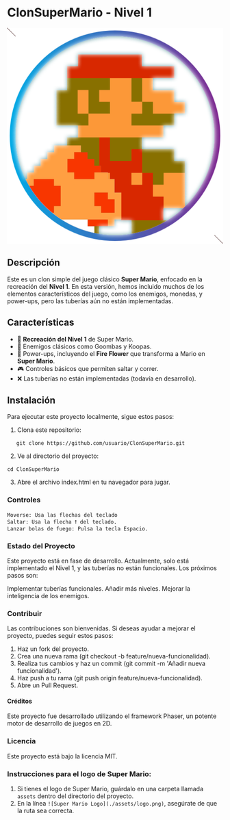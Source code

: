 # ClonSuperMario - Nivel 1

![Super Mario Logo](./assets/favicon.png)

## Descripción

Este es un clon simple del juego clásico **Super Mario**, enfocado en la recreación del **Nivel 1**. En esta versión, hemos incluido muchos de los elementos característicos del juego, como los enemigos, monedas, y power-ups, pero las tuberías aún no están implementadas.

## Características

- 🌟 **Recreación del Nivel 1** de Super Mario.
- 👾 Enemigos clásicos como Goombas y Koopas.
- 🍄 Power-ups, incluyendo el **Fire Flower** que transforma a Mario en **Super Mario**.
- 🎮 Controles básicos que permiten saltar y correr.
- ❌ Las tuberías no están implementadas (todavía en desarrollo).

## Instalación

Para ejecutar este proyecto localmente, sigue estos pasos:

1. Clona este repositorio:

   
```
   git clone https://github.com/usuario/ClonSuperMario.git
```


2. Ve al directorio del proyecto:

```
cd ClonSuperMario
```

3. Abre el archivo index.html en tu navegador para jugar.

### Controles
    Moverse: Usa las flechas del teclado
    Saltar: Usa la flecha ⭡ del teclado.
    Lanzar bolas de fuego: Pulsa la tecla Espacio.


### Estado del Proyecto
Este proyecto está en fase de desarrollo. Actualmente, solo está implementado el Nivel 1, y las tuberías no están funcionales. Los próximos pasos son:

 Implementar tuberías funcionales.
 Añadir más niveles.
 Mejorar la inteligencia de los enemigos.

### Contribuir

Las contribuciones son bienvenidas. Si deseas ayudar a mejorar el proyecto, puedes seguir estos pasos:

1. Haz un fork del proyecto.
2. Crea una nueva rama (git checkout -b feature/nueva-funcionalidad).
3. Realiza tus cambios y haz un commit (git commit -m 'Añadir nueva funcionalidad').
4. Haz push a tu rama (git push origin feature/nueva-funcionalidad).
5. Abre un Pull Request.


#### Créditos
Este proyecto fue desarrollado utilizando el framework Phaser, un potente motor de desarrollo de juegos en 2D.

### Licencia
Este proyecto está bajo la licencia MIT.


### Instrucciones para el logo de Super Mario:

1. Si tienes el logo de Super Mario, guárdalo en una carpeta llamada `assets` dentro del directorio del proyecto.
2. En la línea `![Super Mario Logo](./assets/logo.png)`, asegúrate de que la ruta sea correcta.
